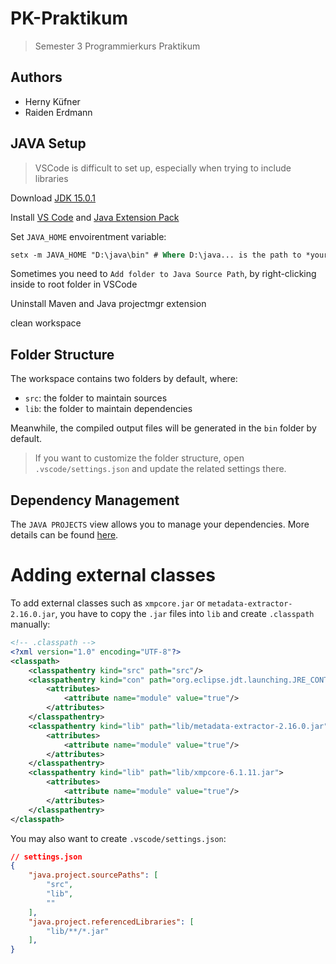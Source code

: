 # PK-Praktikum

> Semester 3 Programmierkurs Praktikum

## Authors

- Herny Küfner
- Raiden Erdmann

## JAVA Setup

> VSCode is difficult to set up, especially when trying to include libraries

Download [JDK 15.0.1](https://download.oracle.com/otn/java/jdk/15.0.1%2B9/51f4f36ad4ef43e39d0dfdbaf6549e32/jdk-15.0.1_windows-x64_bin.exe)

Install [VS Code][1] and [Java Extension Pack][2]

[1]: https://code.visualstudio.com/Download
[2]: https://marketplace.visualstudio.com/items?itemName=vscjava.vscode-java-pack

Set `JAVA_HOME` envoirentment variable:

```ps
setx -m JAVA_HOME "D:\java\bin" # Where D:\java... is the path to *your* java
```

Sometimes you need to `Add folder to Java Source Path`, by right-clicking inside to root folder in VSCode

Uninstall Maven and Java projectmgr extension

clean workspace

## Folder Structure

The workspace contains two folders by default, where:

- `src`: the folder to maintain sources
- `lib`: the folder to maintain dependencies

Meanwhile, the compiled output files will be generated in the `bin` folder by default.

> If you want to customize the folder structure, open `.vscode/settings.json` and update the related settings there.

## Dependency Management

The `JAVA PROJECTS` view allows you to manage your dependencies. More details can be found [here](https://github.com/microsoft/vscode-java-dependency#manage-dependencies).

# Adding external classes

To add external classes such as `xmpcore.jar` or `metadata-extractor-2.16.0.jar`, you have to copy the `.jar` files into `lib` and create `.classpath` manually:

```xml
<!-- .classpath -->
<?xml version="1.0" encoding="UTF-8"?>
<classpath>
    <classpathentry kind="src" path="src"/>
    <classpathentry kind="con" path="org.eclipse.jdt.launching.JRE_CONTAINER">
        <attributes>
            <attribute name="module" value="true"/>
        </attributes>
    </classpathentry>
    <classpathentry kind="lib" path="lib/metadata-extractor-2.16.0.jar">
        <attributes>
            <attribute name="module" value="true"/>
        </attributes>
    </classpathentry>
    <classpathentry kind="lib" path="lib/xmpcore-6.1.11.jar">
        <attributes>
            <attribute name="module" value="true"/>
        </attributes>
    </classpathentry>
</classpath>
```

You may also want to create `.vscode/settings.json`:
```json
// settings.json
{
    "java.project.sourcePaths": [
        "src",
        "lib",
        ""
    ],
    "java.project.referencedLibraries": [
        "lib/**/*.jar"
    ],
}
```